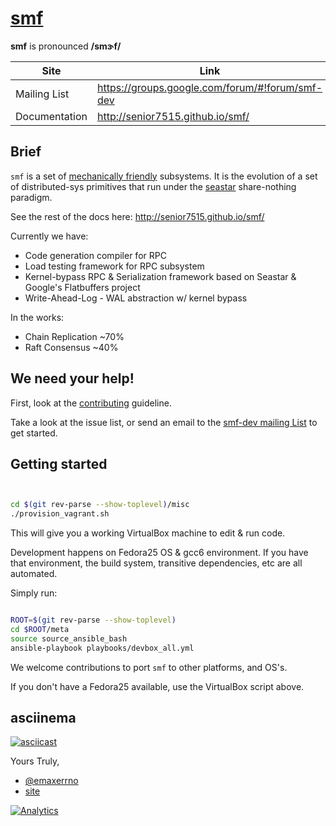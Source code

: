 # [smf](http://senior7515.github.io/smf/)

**smf** is pronounced **/smɝf/**

Site         | Link
------------ | --------
Mailing List  | https://groups.google.com/forum/#!forum/smf-dev
Documentation | http://senior7515.github.io/smf/

## Brief

`smf` is a set of
[mechanically friendly](https://groups.google.com/forum/#!forum/mechanical-sympathy)
subsystems. It is the evolution of a set of distributed-sys primitives
that run under the [seastar](http://www.seastar-project.org/)
share-nothing paradigm.

See the rest of the docs here: http://senior7515.github.io/smf/

Currently we have:

* Code generation compiler for RPC
* Load testing framework for RPC subsystem 
* Kernel-bypass RPC & Serialization framework based on Seastar & Google's Flatbuffers project
* Write-Ahead-Log - WAL abstraction w/ kernel bypass


In the works:

* Chain Replication ~70%
* Raft Consensus    ~40%


## We need your help!

First, look at the [contributing](CONTRIBUTING.md) guideline.

Take a look at the issue list, or send an email to the
[smf-dev mailing List](https://groups.google.com/forum/#!forum/smf-dev)
to get started. 

## Getting started


```bash


cd $(git rev-parse --show-toplevel)/misc
./provision_vagrant.sh


```

This will give you a working VirtualBox machine to edit & run code.

Development happens on Fedora25 OS & gcc6 environment. If you have that
environment, the build system, transitive dependencies, etc are all automated.

Simply run:

```bash

ROOT=$(git rev-parse --show-toplevel)
cd $ROOT/meta
source source_ansible_bash
ansible-playbook playbooks/devbox_all.yml

```

We welcome contributions to port `smf` to other platforms, and OS's.

If you don't have a Fedora25 available, use the VirtualBox script above.


## asciinema

[![asciicast](https://asciinema.org/a/1u2j8vg20813jxmgbky7liwxr.png)](https://asciinema.org/a/1u2j8vg20813jxmgbky7liwxr?autoplay=1&loop=1&speed=2)


Yours Truly,
* [@emaxerrno](https://twitter.com/emaxerrno)
* [site](http://alexgallego.org)


[![Analytics](https://ga-beacon.appspot.com/UA-99983285-1/chromeskel_a/readme?pixel)]()

